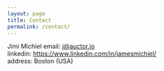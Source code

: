 ```yaml
---
layout: page
title: Contact
permalink: /contact/
---
```



Jimi Michiel 
email: j@auctor.io  
linkedin: https://www.linkedin.com/in/jamesmichiel/  
address: Boston (USA)
